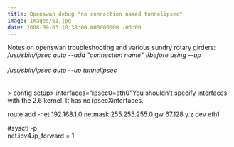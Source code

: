 ```yaml
---
title: Openswan debug "no connection named tunnelipsec"
image: images/61.jpg
date: 2008-09-03 10:38:00.000000000 -06:00
---
```

Notes on openswan troubleshooting and various sundry rotary girders:<br /><i class="quote">/usr/sbin/ipsec auto --add "connection name" #before using --up</i><br /><i class="quote"></i><br /><i class="quote">/usr/sbin/ipsec auto --up tunnelipsec<br /></i><i class="quote"><br /><br /></i><i class="quote"></i><i class="quote"></i>> config setup> interfaces="ipsec0=eth0"You shouldn't specify interfaces with the 2.6 kernel. It has no ipsecXinterfaces.<br /><p></p><p>route add -net 192.168.1.0 netmask 255.255.255.0 gw 67.128.y.z dev eth1</p><p> </p><p> #sysctl -p<br />net.ipv4.ip_forward = 1</p>
